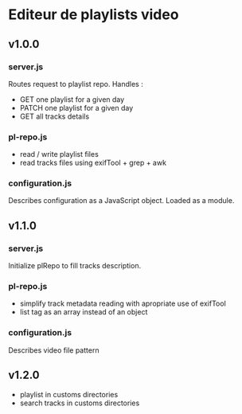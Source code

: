 # Editeur de playlists video
## v1.0.0
### server.js
Routes request to playlist repo. Handles :

 * GET one playlist for a given day
 * PATCH one playlist for a given day
 * GET all tracks details

### pl-repo.js

 * read / write playlist files
 * read tracks files using exifTool + grep + awk

### configuration.js
Describes configuration as a JavaScript object. Loaded as a module.

## v1.1.0
### server.js
Initialize plRepo to fill tracks description.

### pl-repo.js

 * simplify track metadata reading with apropriate use of exifTool
 * list tag as an array instead of an object

### configuration.js
Describes video file pattern

## v1.2.0
 - playlist in customs directories
 - search tracks in customs directories
